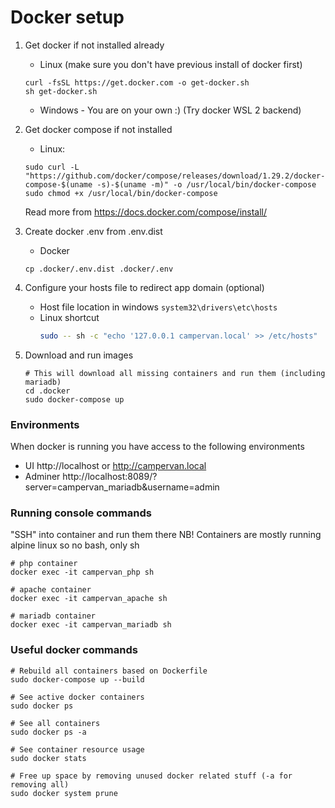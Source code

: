 # Docker setup

1. Get docker if not installed already
    * Linux (make sure you don't have previous install of docker first)
    ```
   curl -fsSL https://get.docker.com -o get-docker.sh
   sh get-docker.sh
   ```
   * Windows - You are on your own :) (Try docker WSL 2 backend)

1. Get docker compose if not installed
   * Linux:
   ```
   sudo curl -L "https://github.com/docker/compose/releases/download/1.29.2/docker-compose-$(uname -s)-$(uname -m)" -o /usr/local/bin/docker-compose
   sudo chmod +x /usr/local/bin/docker-compose
   ```
   Read more from https://docs.docker.com/compose/install/
     
1. Create docker .env from .env.dist 
    * Docker 
    ```shell script
    cp .docker/.env.dist .docker/.env
    ```
1. Configure your hosts file to redirect app domain (optional)
    * Host file location in windows `system32\drivers\etc\hosts`
    * Linux shortcut
       ```bash
      sudo -- sh -c "echo '127.0.0.1 campervan.local' >> /etc/hosts"
      
       ```
1. Download and run images 
    ```
    # This will download all missing containers and run them (including mariadb)
    cd .docker
    sudo docker-compose up
    ```

### Environments
When docker is running you have access to the following environments
* UI http://localhost or http://campervan.local
* Adminer http://localhost:8089/?server=campervan_mariadb&username=admin

### Running console commands

"SSH" into container and run them there
NB! Containers are mostly running alpine linux so no bash, only sh
```shell script
# php container
docker exec -it campervan_php sh

# apache container
docker exec -it campervan_apache sh

# mariadb container
docker exec -it campervan_mariadb sh
```
### Useful docker commands
```
# Rebuild all containers based on Dockerfile
sudo docker-compose up --build

# See active docker containers
sudo docker ps

# See all containers
sudo docker ps -a

# See container resource usage
sudo docker stats

# Free up space by removing unused docker related stuff (-a for removing all)
sudo docker system prune 
```
